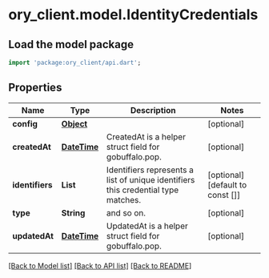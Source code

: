 # ory_client.model.IdentityCredentials

## Load the model package
```dart
import 'package:ory_client/api.dart';
```

## Properties
Name | Type | Description | Notes
------------ | ------------- | ------------- | -------------
**config** | [**Object**](.md) |  | [optional] 
**createdAt** | [**DateTime**](DateTime.md) | CreatedAt is a helper struct field for gobuffalo.pop. | [optional] 
**identifiers** | **List<String>** | Identifiers represents a list of unique identifiers this credential type matches. | [optional] [default to const []]
**type** | **String** | and so on. | [optional] 
**updatedAt** | [**DateTime**](DateTime.md) | UpdatedAt is a helper struct field for gobuffalo.pop. | [optional] 

[[Back to Model list]](../README.md#documentation-for-models) [[Back to API list]](../README.md#documentation-for-api-endpoints) [[Back to README]](../README.md)


